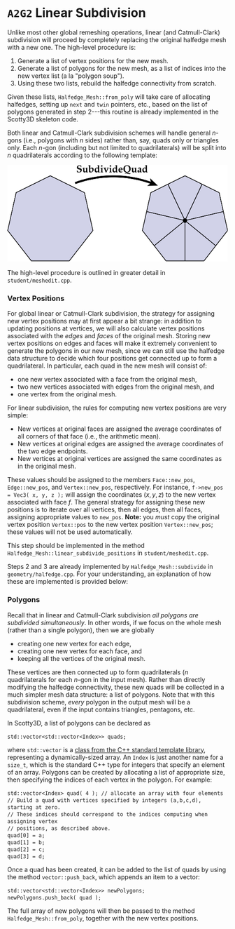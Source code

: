 # `A2G2` Linear Subdivision

Unlike most other global remeshing operations, linear (and Catmull-Clark) subdivision will proceed by completely replacing the original halfedge mesh with a new one. The high-level procedure is:

1.  Generate a list of vertex positions for the new mesh.
2.  Generate a list of polygons for the new mesh, as a list of indices into the new vertex list (a la "polygon soup").
3.  Using these two lists, rebuild the halfedge connectivity from scratch.

Given these lists, `Halfedge_Mesh::from_poly` will take care of allocating halfedges, setting up `next` and `twin` pointers, etc., based on the list of polygons generated in step $2$---this routine is already implemented in the Scotty3D skeleton code.

Both linear and Catmull-Clark subdivision schemes will handle general $n$-gons (i.e., polygons with $n$ sides) rather than, say, quads only or triangles only. Each $n$-gon (including but not limited to quadrilaterals) will be split into $n$ quadrilaterals according to the following template:

<p align="center"><img src="global/linear/subdivide_quad.png" style="height:220px"></p>

The high-level procedure is outlined in greater detail in `student/meshedit.cpp`.

### Vertex Positions

For global linear or Catmull-Clark subdivision, the strategy for assigning new vertex positions may at first appear a bit strange: in addition to updating positions at vertices, we will also calculate vertex positions associated with the _edges_ and _faces_ of the original mesh. Storing new vertex positions on edges and faces will make it extremely convenient to generate the polygons in our new mesh, since we can still use the halfedge data structure to decide which four positions get connected up to form a quadrilateral. In particular, each quad in the new mesh will consist of:

*   one new vertex associated with a face from the original mesh,
*   two new vertices associated with edges from the original mesh, and
*   one vertex from the original mesh.

For linear subdivision, the rules for computing new vertex positions are very simple:

*   New vertices at original faces are assigned the average coordinates of all corners of that face (i.e., the arithmetic mean).
*   New vertices at original edges are assigned the average coordinates of the two edge endpoints.
*   New vertices at original vertices are assigned the same coordinates as in the original mesh.

These values should be assigned to the members `Face::new_pos`, `Edge::new_pos`, and `Vertex::new_pos`, respectively. For instance, `f->new_pos = Vec3( x, y, z );` will assign the coordinates $(x,y,z)$ to the new vertex associated with face $f$. The general strategy for assigning these new positions is to iterate over all vertices, then all edges, then all faces, assigning appropriate values to `new_pos`. **Note:** you _must_ copy the original vertex position `Vertex::pos` to the new vertex position `Vertex::new_pos`; these values will not be used automatically.

This step should be implemented in the method `Halfedge_Mesh::linear_subdivide_positions` in `student/meshedit.cpp`.

Steps $2$ and $3$ are already implemented by `Halfedge_Mesh::subdivide` in `geometry/halfedge.cpp`. For your understanding, an explanation of how these are implemented is provided below:

### Polygons

Recall that in linear and Catmull-Clark subdivision _all polygons are subdivided simultaneously_. In other words, if we focus on the whole mesh (rather than a single polygon), then we are globally

*   creating one new vertex for each edge,
*   creating one new vertex for each face, and
*   keeping all the vertices of the original mesh.

These vertices are then connected up to form quadrilaterals (_n_ quadrilaterals for each _n_-gon in the input mesh). Rather than directly modifying the halfedge connectivity, these new quads will be collected in a much simpler mesh data structure: a list of polygons. Note that with this subdivision scheme, _every_ polygon in the output mesh will be a quadrilateral, even if the input contains triangles, pentagons, etc.

In Scotty3D, a list of polygons can be declared as

    std::vector<std::vector<Index>> quads;

where `std::vector` is a [class from the C++ standard template library](http://en.cppreference.com/w/cpp/container/vector), representing a dynamically-sized array. An `Index` is just another name for a `size_t`, which is the standard C++ type for integers that specify an element of an array. Polygons can be created by allocating a list of appropriate size, then specifying the indices of each vertex in the polygon. For example:

    std::vector<Index> quad( 4 ); // allocate an array with four elements
    // Build a quad with vertices specified by integers (a,b,c,d), starting at zero.
    // These indices should correspond to the indices computing when assigning vertex
    // positions, as described above.
    quad[0] = a;
    quad[1] = b;
    quad[2] = c;
    quad[3] = d;

Once a quad has been created, it can be added to the list of quads by using the method `vector::push_back`, which appends an item to a vector:

    std::vector<std::vector<Index>> newPolygons;
    newPolygons.push_back( quad );

The full array of new polygons will then be passed to the method `Halfedge_Mesh::from_poly`, together with the new vertex positions.
